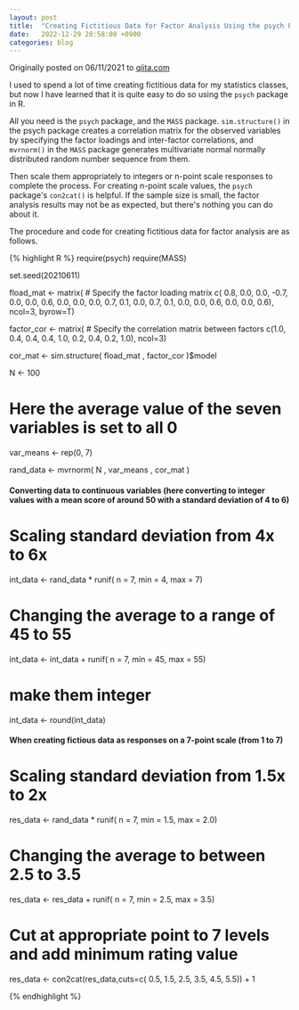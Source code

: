 ```yaml
---
layout: post
title:  "Creating Fictitious Data for Factor Analysis Using the psych Package in R"
date:   2022-12-29 20:58:00 +0900
categories: blog
---
```


Originally posted on 06/11/2021 to [qiita.com](https://qiita.com/sbtseiji/items/df91cb4667af3ab133d2)

I used to spend a lot of time creating fictitious data for my statistics classes, but now I have learned that it is quite easy to do so using the `psych` package in R. 

All you need is the `psych` package, and the `MASS` package. `sim.structure()` in the psych package creates a correlation matrix for the observed variables by specifying the factor loadings and inter-factor correlations, and `mvrnorm()` in the `MASS` package generates multivariate normal normally distributed random number sequence from them.

Then scale them appropriately to integers or n-point scale responses to complete the process. For creating n-point scale values, the `psych` package's `con2cat()` is helpful. If the sample size is small, the factor analysis results may not be as expected, but there's nothing you can do about it.

The procedure and code for creating fictitious data for factor analysis are as follows.

{% highlight R %}
require(psych)
require(MASS)

set.seed(20210611)

fload_mat <- matrix( # Specify the factor loading matrix
                    c( 0.8,  0.0,  0.0,
                      -0.7,  0.0,  0.0,
                       0.6,  0.0,  0.0,
                       0.0,  0.7,  0.1, 
                       0.0,  0.7,  0.1,
                       0.0,  0.0,  0.6,
                       0.0,  0.0,  0.6), ncol=3, byrow=T)

factor_cor <- matrix( # Specify the correlation matrix between factors
                      c(1.0, 0.4, 0.4,
                        0.4, 1.0, 0.2,
                        0.4, 0.2, 1.0), ncol=3)

cor_mat <- sim.structure( fload_mat , factor_cor )$model 

N <- 100

# Here the average value of the seven variables is set to all 0
var_means <- rep(0, 7)

rand_data <- mvrnorm( N , var_means , cor_mat )

#### Converting data to continuous variables (here converting to integer values with a mean score of around 50 with a standard deviation of 4 to 6)

# Scaling standard deviation from 4x to 6x
int_data <- rand_data * runif( n = 7, min = 4, max = 7)

# Changing the average to a range of 45 to 55
int_data <- int_data + runif( n = 7, min = 45, max = 55)

# make them integer
int_data <- round(int_data)

#### When creating fictious data as responses on a 7-point scale (from 1 to 7)

# Scaling standard deviation from 1.5x to 2x
res_data <- rand_data * runif( n = 7, min = 1.5, max = 2.0)

# Changing the average to between 2.5 to 3.5
res_data <- res_data + runif( n = 7, min = 2.5, max = 3.5)

# Cut at appropriate point to 7 levels and add minimum rating value
res_data <- con2cat(res_data,cuts=c( 0.5, 1.5, 2.5, 3.5, 4.5, 5.5)) + 1

{% endhighlight %}